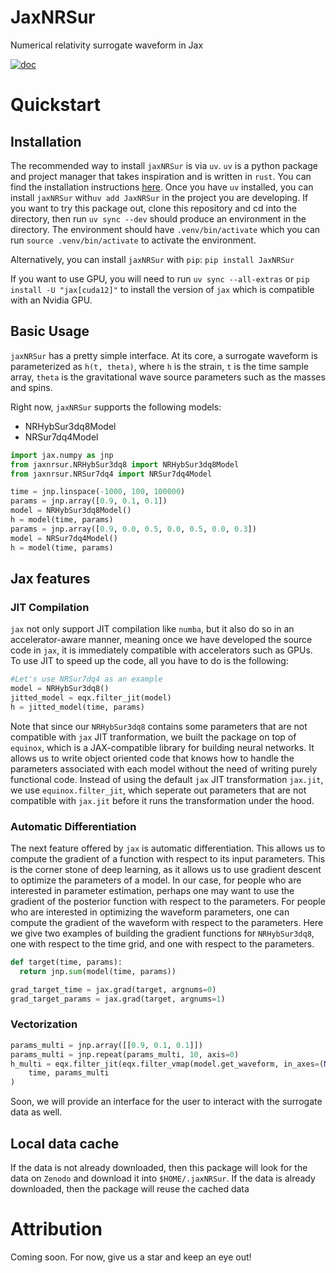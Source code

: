 # JaxNRSur
Numerical relativity surrogate waveform in Jax

<!-- <a href="https://jaxnrsur.readthedocs.io/en/latest/">
<img src="https://badgen.net/badge/Read/the doc/blue" alt="doc"/>
</a> -->
<a href="https://github.com/kazewong/JaxNRSur/blob/main/LICENSE">
<img src="https://badgen.net/badge/License/MIT/blue" alt="doc"/>
</a>

# Quickstart

## Installation

The recommended way to install `jaxNRSur` is via `uv`. `uv` is a python package and project manager that takes inspiration and is written in `rust`. You can find the installation instructions [here](https://docs.astral.sh/uv/getting-started/installation/).
Once you have `uv` installed, you can install `jaxNRSur` with`uv add JaxNRSur` in the project you are developing.
If you want to try this package out, clone this repository and cd into the directory, then run `uv sync --dev` should produce an environment in the directory. The environment should have `.venv/bin/activate` which you can run `source .venv/bin/activate` to activate the environment.

Alternatively, you can install `jaxNRSur` with `pip`: `pip install JaxNRSur`

If you want to use GPU, you will need to run `uv sync --all-extras` or `pip install -U "jax[cuda12]"` to install the version of `jax` which is compatible with an Nvidia GPU.

## Basic Usage
`jaxNRSur` has a pretty simple interface. At its core, a surrogate waveform is parameterized as `h(t, theta)`, where `h` is the strain, `t` is the time sample array, `theta` is the gravitational wave source parameters such as the masses and spins.

Right now, `jaxNRSur` supports the following models:
- NRHybSur3dq8Model
- NRSur7dq4Model

```python
import jax.numpy as jnp
from jaxnrsur.NRHybSur3dq8 import NRHybSur3dq8Model
from jaxnrsur.NRSur7dq4 import NRSur7dq4Model

time = jnp.linspace(-1000, 100, 100000)
params = jnp.array([0.9, 0.1, 0.1])
model = NRHybSur3dq8Model()
h = model(time, params)
params = jnp.array([0.9, 0.0, 0.5, 0.0, 0.5, 0.0, 0.3])
model = NRSur7dq4Model()
h = model(time, params)
```

## Jax features

### JIT Compilation

`jax` not only support JIT compilation like `numba`, but it also do so in an accelerator-aware manner, meaning once we have developed the source code in `jax`, it is immediately compatible with accelerators such as GPUs.
To use JIT to speed up the code, all you have to do is the following:

```python
#Let's use NRSur7dq4 as an example
model = NRHybSur3dq8()
jitted_model = eqx.filter_jit(model)
h = jitted_model(time, params)
```

Note that since our `NRHybSur3dq8` contains some parameters that are not compatible with `jax` JIT tranformation, we built the package on top of `equinox`, which is a JAX-compatible library for building neural networks. It allows us to write object oriented code that knows how to handle the parameters associated with each model without the need of writing purely functional code. Instead of using the default `jax` JIT transformation `jax.jit`, we use `equinox.filter_jit`, which seperate out parameters that are not compatible with `jax.jit` before it runs the transformation under the hood.

### Automatic Differentiation

The next feature offered by `jax` is automatic differentiation. This allows us to compute the gradient of a function with respect to its input parameters. This is the corner stone of deep learning, as it allows us to use gradient descent to optimize the parameters of a model. In our case, for people who are interested in parameter estimation, perhaps one may want to use the gradient of the posterior function with respect to the parameters. For people who are interested in optimizing the waveform parameters, one can compute the gradient of the waveform with respect to the parameters. Here we give two examples of building the gradient functions for `NRHybSur3dq8`, one with respect to the time grid, and one with respect to the parameters.

```python
def target(time, params):
  return jnp.sum(model(time, params))

grad_target_time = jax.grad(target, argnums=0)
grad_target_params = jax.grad(target, argnums=1)
```

### Vectorization

```python
params_multi = jnp.array([[0.9, 0.1, 0.1]])
params_multi = jnp.repeat(params_multi, 10, axis=0)
h_multi = eqx.filter_jit(eqx.filter_vmap(model.get_waveform, in_axes=(None, 0)))(
    time, params_multi
)
```

Soon, we will provide an interface for the user to interact with the surrogate data as well.

## Local data cache

If the data is not already downloaded, then this package will look for the data on `Zenodo` and download it into `$HOME/.jaxNRSur`.
If the data is already downloaded, then the package will reuse the cached data

<!-- # Benchmark

Add benchmarking results here. -->

# Attribution

Coming soon. For now, give us a star and keep an eye out!